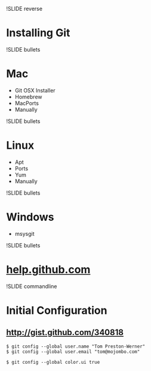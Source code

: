 !SLIDE reverse

# Installing Git

!SLIDE bullets

# Mac

* Git OSX Installer
* Homebrew
* MacPorts
* Manually

!SLIDE bullets

# Linux

* Apt
* Ports
* Yum
* Manually

!SLIDE bullets

# Windows

* msysgit

!SLIDE bullets

# <u>help.github.com</u>

!SLIDE commandline

# Initial Configuration

## <u>http://gist.github.com/340818</u>

    $ git config --global user.name "Tom Preston-Werner"
    $ git config --global user.email "tom@mojombo.com"
    
    $ git config --global color.ui true
